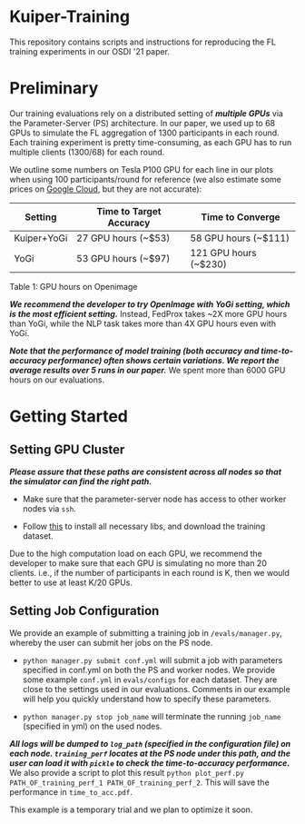 # Kuiper-Training

This repository contains scripts and instructions for reproducing the FL training experiments in our OSDI '21 paper.

# Preliminary

Our training evaluations rely on a distributed setting of ***multiple GPUs*** via the Parameter-Server (PS) architecture. 
In our paper, we used up to 68 GPUs to simulate the FL aggregation of 1300 participants in each round. 
Each training experiment is pretty time-consuming, as each GPU has to run multiple clients (1300/68) for each round. 

We outline some numbers on Tesla P100 GPU for each line in our plots when using 100 participants/round for reference (we also estimate some prices on [Google Cloud](https://cloud.google.com/products/calculator), but they are not accurate): 

| Setting      | Time to Target Accuracy  | Time to Converge |
| ----------- | ----------- | ----------- |
| Kuiper+YoGi      | 27  GPU hours (~$53)    |    58 GPU hours (~$111)   |
| YoGi             | 53  GPU hours (~$97)     |    121  GPU hours (~$230) |

Table 1: GPU hours on Openimage

***We recommend the developer to try OpenImage with YoGi setting, which is the most efficient setting.*** Instead, FedProx takes ~2X more GPU hours than YoGi, while the NLP task takes more than 4X GPU hours even with YoGi.  

***Note that the performance of model training (both accuracy and time-to-accuracy performance) often shows certain variations. We report the average results over 5 runs in our paper.***
We spent more than 6000 GPU hours on our evaluations.

# Getting Started 


## Setting GPU Cluster

***Please assure that these paths are consistent across all nodes so that the simulator can find the right path.***

- Make sure that the parameter-server node has access to other worker nodes via ```ssh```. 

- Follow [this](https://github.com/SymbioticLab/Kuiper/blob/master/README.md) to install all necessary libs, and download the training dataset.

Due to the high computation load on each GPU, we recommend the developer to make sure that each GPU is simulating no more than 20 clients. i.e., if the number of participants in each round is K, then we would better to use at least K/20 GPUs. 

## Setting Job Configuration

We provide an example of submitting a training job in ```/evals/manager.py```, whereby the user can submit her jobs on the PS node. 

- ```python manager.py submit conf.yml``` will submit a job with parameters specified in conf.yml on both the PS and worker nodes. 
We provide some example ```conf.yml``` in ```evals/configs``` for each dataset. 
They are close to the settings used in our evaluations. Comments in our example will help you quickly understand how to specify these parameters. 

- ```python manager.py stop job_name``` will terminate the running ```job_name``` (specified in yml) on the used nodes. 


***All logs will be dumped to ```log_path``` (specified in the configuration file) on each node. 
```training_perf``` locates at the PS node under this path, and the user can load it with ```pickle``` to check the time-to-accuracy performance.***
We also provide a script to plot this result ```python plot_perf.py PATH_OF_training_perf_1 PATH_OF_training_perf_2```. This will save the performance in ```time_to_acc.pdf```.

This example is a temporary trial and we plan to optimize it soon. 
